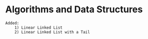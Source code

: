 # Algorithms and Data Structures

    Added:
        1) Linear Linked List
        2) Linear Linked List with a Tail